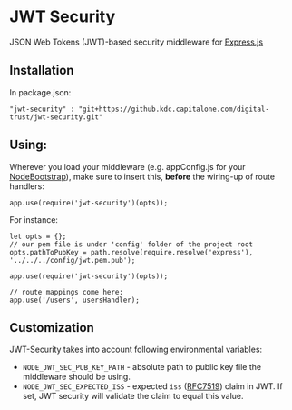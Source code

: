 # JWT Security

JSON Web Tokens (JWT)-based security middleware for
[Express.js](https://expressjs.com/)

## Installation

In package.json:

```
"jwt-security" : "git+https://github.kdc.capitalone.com/digital-trust/jwt-security.git"
```

## Using:

Wherever you load your middleware (e.g. appConfig.js for your
[NodeBootstrap](http://nodebootstrap.io)), make sure to insert this, **before**
the wiring-up of route handlers:

```
app.use(require('jwt-security')(opts));
```

For instance:

```
let opts = {};
// our pem file is under 'config' folder of the project root
opts.pathToPubKey = path.resolve(require.resolve('express'), '../../../config/jwt.pem.pub');

app.use(require('jwt-security')(opts));

// route mappings come here:
app.use('/users', usersHandler);
```

## Customization

JWT-Security takes into account following environmental variables:

- `NODE_JWT_SEC_PUB_KEY_PATH` - absolute path to public key file the middleware
  should be using.
- `NODE_JWT_SEC_EXPECTED_ISS` - expected `iss` ([RFC7519](https://tools.ietf.org/html/rfc7519#section-4.1.1)) claim in JWT. If set, JWT
  security will validate the claim to equal this value.
